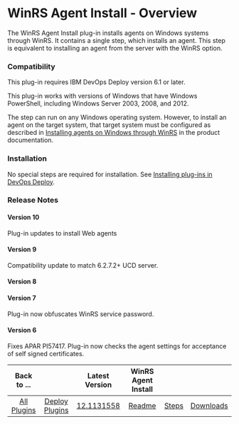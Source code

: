
# WinRS Agent Install - Overview


The WinRS Agent Install plug-in installs agents on Windows systems through WinRS. It contains a single step, which installs an agent. This step is equivalent to installing an agent from the server with the WinRS option.

### Compatibility

This plug-in requires IBM DevOps Deploy version 6.1 or later.

This plug-in works with versions of Windows that have Windows PowerShell, including Windows Server 2003, 2008, and 2012.

The step can run on any Windows operating system. However, to install an agent on the target system, that target system must be configured as described in [Installing agents on Windows through WinRS](https://www.ibm.com/docs/en/urbancode-deploy/7.2.3?topic=agents-installing-windows-through-winrs) in the product documentation.

### **Installation**

No special steps are required for installation. See [Installing plug-ins in DevOps Deploy](https://community.ibm.com/community/user/wasdevops/blogs/laurel-dickson-bull1/2022/06/13/install-plugins "Installing plug-ins in DevOps Deploy").

### Release Notes

#### Version 10

Plug-in updates to install Web agents

#### Version 9

Compatibility update to match 6.2.7.2+ UCD server.

#### Version 8

#### Version 7

Plug-in now obfuscates WinRS service password.

#### Version 6

Fixes APAR PI57417. Plug-in now checks the agent settings for acceptance of self signed certificates.


|Back to ...||Latest Version|WinRS Agent Install |||
| :---: | :---: | :---: | :---: | :---: | :---: |
|[All Plugins](../../index.md)|[Deploy Plugins](../README.md)|[12.1131558](https://raw.githubusercontent.com/UrbanCode/IBM-UCD-PLUGINS/main/files/WinRSAgentInstall/ucd-WinRSAgentInstall-12.1131558.zip)|[Readme](README.md)|[Steps](steps.md)|[Downloads](downloads.md)|
